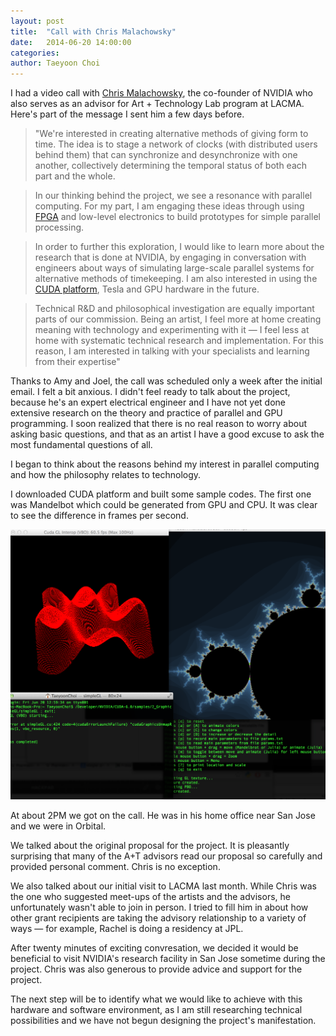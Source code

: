 ```yaml
---
layout: post
title:  "Call with Chris Malachowsky"
date:   2014-06-20 14:00:00
categories:
author: Taeyoon Choi
---
```


I had a video call with <a href="http://en.wikipedia.org/wiki/Chris_Malachowsky">Chris Malachowsky</a>, the co-founder of NVIDIA who also serves as an advisor for Art + Technology Lab program at LACMA.  Here's part of the message I sent him a few days before.
  
>"We're interested in creating alternative methods of giving form to time. The idea is to stage a network of clocks (with distributed users behind them) that can synchronize and desynchronize with one another, collectively determining the temporal status of both each part and the whole.

>In our thinking behind the project, we see a resonance with parallel computing. For my part, I am engaging these ideas through using <a href="http://en.wikipedia.org/wiki/Fpga">FPGA</a> and low-level electronics to build prototypes for simple parallel processing.

>In order to further this exploration, I would like to learn more about the research that is done at NVIDIA, by engaging in conversation with engineers about ways of simulating large-scale parallel systems for alternative methods of timekeeping. I am also interested in using the <a href="http://docs.nvidia.com/cuda#axzz35UrmuRuS">CUDA platform</a>, Tesla and GPU hardware in the future.

>Technical R&D and philosophical investigation are equally important parts of our commission. Being an artist, I feel more at home creating meaning with technology and experimenting with it — I feel less at home with systematic technical research and implementation. For this reason, I am interested in talking with your specialists and learning from their expertise"
  

 
Thanks to Amy and Joel, the call was scheduled only a week after the initial email. I felt a bit anxious. I didn't feel ready to talk about the project, because he's an expert electrical engineer and I have not yet done extensive research on the theory and practice of parallel and GPU programming. I soon realized that there is no real reason to worry about asking basic questions, and that as an artist I have a good excuse to ask the most fundamental questions of all.

I began to think about the reasons behind my interest in parallel computing and how the philosophy relates to technology.

I downloaded CUDA platform and built some sample codes. The first one was Mandelbot which could be generated from GPU and CPU. It was clear to see the difference in frames per second.

<img src="/public/img/cuda.jpg">

At about 2PM we got on the call. He was in his home office near San Jose and we were in Orbital.

We talked about the original proposal for the project. It is pleasantly surprising that many of the A+T advisors read our proposal so carefully and provided personal comment. Chris is no exception.

We also talked about our initial visit to LACMA last month. While Chris was the one who suggested meet-ups of the artists and the advisors, he unfortunately wasn't able to join in person. I tried to fill him in about how other grant recipients are taking the advisory relationship to a variety of ways — for example, Rachel is doing a residency at JPL. 

After twenty minutes of exciting convresation, we decided it would be beneficial to visit NVIDIA's research facility in San Jose sometime during the project. Chris was also generous to provide advice and support for the project. 

The next step will be to identify what we would like to achieve with this hardware and software environment, as I am still researching technical possibilities and we have not begun designing the project's manifestation. 

 
